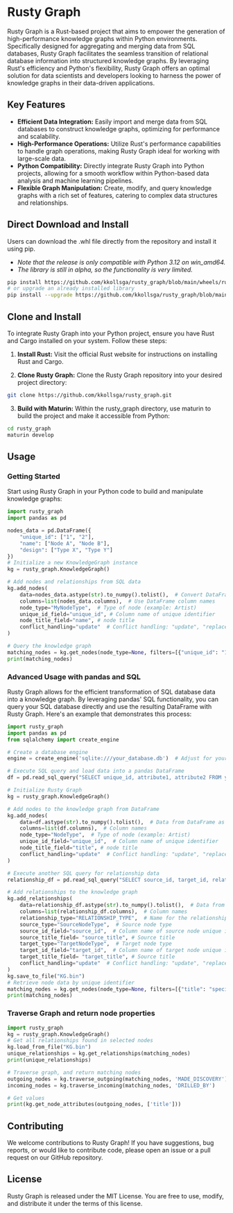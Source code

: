 # Rusty Graph
Rusty Graph is a Rust-based project that aims to empower the generation of high-performance knowledge graphs within Python environments. Specifically designed for aggregating and merging data from SQL databases, Rusty Graph facilitates the seamless transition of relational database information into structured knowledge graphs. By leveraging Rust's efficiency and Python's flexibility, Rusty Graph offers an optimal solution for data scientists and developers looking to harness the power of knowledge graphs in their data-driven applications.

## Key Features
- **Efficient Data Integration:** Easily import and merge data from SQL databases to construct knowledge graphs, optimizing for performance and scalability.
- **High-Performance Operations:** Utilize Rust's performance capabilities to handle graph operations, making Rusty Graph ideal for working with large-scale data.
- **Python Compatibility:** Directly integrate Rusty Graph into Python projects, allowing for a smooth workflow within Python-based data analysis and machine learning pipelines.
- **Flexible Graph Manipulation:** Create, modify, and query knowledge graphs with a rich set of features, catering to complex data structures and relationships.

## Direct Download and Install
Users can download the .whl file directly from the repository and install it using pip. 
- *Note that the release is only compatible with Python 3.12 on win_amd64.*
- *The library is still in alpha, so the functionality is very limited.*
```sh
pip install https://github.com/kkollsga/rusty_graph/blob/main/wheels/rusty_graph-0.1.36-cp312-cp312-win_amd64.whl?raw=true
# or upgrade an already installed library
pip install --upgrade https://github.com/kkollsga/rusty_graph/blob/main/wheels/rusty_graph-0.1.36-cp312-cp312-win_amd64.whl?raw=true
```


## Clone and Install
To integrate Rusty Graph into your Python project, ensure you have Rust and Cargo installed on your system. Follow these steps:

1. **Install Rust:**
Visit the official Rust website for instructions on installing Rust and Cargo.

2. **Clone Rusty Graph:**
Clone the Rusty Graph repository into your desired project directory:
```sh
git clone https://github.com/kkollsga/rusty_graph.git
```

3. **Build with Maturin:**
Within the rusty_graph directory, use maturin to build the project and make it accessible from Python:

```sh
cd rusty_graph
maturin develop
```

## Usage

### Getting Started
Start using Rusty Graph in your Python code to build and manipulate knowledge graphs:

```python
import rusty_graph
import pandas as pd

nodes_data = pd.DataFrame({
    "unique_id": ["1", "2"],
    "name": ["Node A", "Node B"],
    "design": ["Type X", "Type Y"]
})
# Initialize a new KnowledgeGraph instance
kg = rusty_graph.KnowledgeGraph()

# Add nodes and relationships from SQL data
kg.add_nodes(
    data=nodes_data.astype(str).to_numpy().tolist(),  # Convert DataFrame to list of lists
    columns=list(nodes_data.columns),  # Use DataFrame column names
    node_type="MyNodeType",  # Type of node (example: Artist)
    unique_id_field="unique_id", # Column name of unique identifier
    node_title_field="name", # node title
    conflict_handling="update"  # Conflict handling: "update", "replace", or "skip"
)

# Query the knowledge graph
matching_nodes = kg.get_nodes(node_type=None, filters=[{"unique_id": "1"}])
print(matching_nodes)
```

### Advanced Usage with pandas and SQL
Rusty Graph allows for the efficient transformation of SQL database data into a knowledge graph. By leveraging pandas' SQL functionality, you can query your SQL database directly and use the resulting DataFrame with Rusty Graph. Here's an example that demonstrates this process:

```python
import rusty_graph
import pandas as pd
from sqlalchemy import create_engine

# Create a database engine
engine = create_engine('sqlite:///your_database.db')  # Adjust for your database

# Execute SQL query and load data into a pandas DataFrame
df = pd.read_sql_query("SELECT unique_id, attribute1, attribute2 FROM your_table", engine)

# Initialize Rusty Graph
kg = rusty_graph.KnowledgeGraph()

# Add nodes to the knowledge graph from DataFrame
kg.add_nodes(
    data=df.astype(str).to_numpy().tolist(),  # Data from DataFrame as list of lists
    columns=list(df.columns),  # Column names
    node_type="NodeType",  # Type of node (example: Artist)
    unique_id_field="unique_id",  # Column name of unique identifier
    node_title_field="title", # node title
    conflict_handling="update"  # Conflict handling: "update", "replace", or "skip"
)

# Execute another SQL query for relationship data
relationship_df = pd.read_sql_query("SELECT source_id, target_id, relation_attribute FROM relationships_table", engine)

# Add relationships to the knowledge graph
kg.add_relationships(
    data=relationship_df.astype(str).to_numpy().tolist(),  # Data from DataFrame
    columns=list(relationship_df.columns),  # Column names
    relationship_type="RELATIONSHIP_TYPE",  # Name for the relationship type
    source_type="SourceNodeType",  # Source node type
    source_id_field="source_id",  # Column name of source node unique identifier
    source_title_field= "source_title", # Source title
    target_type="TargetNodeType",  # Target node type
    target_id_field="target_id",  # Column name of target node unique identifier
    target_title_field= "target_title", # Source title
    conflict_handling="update"  # Conflict handling: "update", "replace", or "skip"
)
kg.save_to_file("KG.bin")
# Retrieve node data by unique identifier
matching_nodes = kg.get_nodes(node_type=None, filters=[{"title": "specific_title_name"}])
print(matching_nodes)
```

### Traverse Graph and return node properties
```python
import rusty_graph
kg = rusty_graph.KnowledgeGraph()
# Get all relationships found in selected nodes
kg.load_from_file("KG.bin")
unique_relationships = kg.get_relationships(matching_nodes)
print(unique_relationships)

# Traverse graph, and return matching nodes
outgoing_nodes = kg.traverse_outgoing(matching_nodes, 'MADE_DISCOVERY')
incoming_nodes = kg.traverse_incoming(matching_nodes, 'DRILLED_BY')

# Get values
print(kg.get_node_attributes(outgoing_nodes, ['title']))
```

## Contributing
We welcome contributions to Rusty Graph! If you have suggestions, bug reports, or would like to contribute code, please open an issue or a pull request on our GitHub repository.

## License
Rusty Graph is released under the MIT License. You are free to use, modify, and distribute it under the terms of this license.

